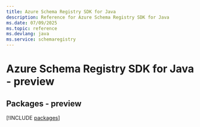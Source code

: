 ```yaml
---
title: Azure Schema Registry SDK for Java
description: Reference for Azure Schema Registry SDK for Java
ms.date: 07/09/2025
ms.topic: reference
ms.devlang: java
ms.service: schemaregistry
---
```

# Azure Schema Registry SDK for Java - preview
## Packages - preview
[!INCLUDE [packages](schema-registry-index.md)]